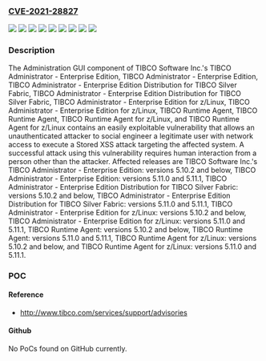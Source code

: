 ### [CVE-2021-28827](https://cve.mitre.org/cgi-bin/cvename.cgi?name=CVE-2021-28827)
![](https://img.shields.io/static/v1?label=Product&message=TIBCO%20Administrator%20-%20Enterprise%20Edition%20Distribution%20for%20TIBCO%20Silver%20Fabric&color=blue)
![](https://img.shields.io/static/v1?label=Product&message=TIBCO%20Administrator%20-%20Enterprise%20Edition%20for%20z%2FLinux&color=blue)
![](https://img.shields.io/static/v1?label=Product&message=TIBCO%20Administrator%20-%20Enterprise%20Edition&color=blue)
![](https://img.shields.io/static/v1?label=Product&message=TIBCO%20Runtime%20Agent%20for%20z%2FLinux&color=blue)
![](https://img.shields.io/static/v1?label=Product&message=TIBCO%20Runtime%20Agent&color=blue)
![](https://img.shields.io/static/v1?label=Version&message=5.11.0%20&color=brightgreen)
![](https://img.shields.io/static/v1?label=Version&message=5.11.1%20&color=brightgreen)
![](https://img.shields.io/static/v1?label=Version&message=unspecified%20&color=brightgreen)
![](https://img.shields.io/static/v1?label=Vulnerability&message=In%20the%20worst%20case%2C%20if%20the%20victim%20is%20a%20privileged%20administrator%20successful%20execution%20of%20this%20vulnerability%20can%20result%20in%20an%20attacker%20gaining%20full%20administrative%20access%20to%20the%20affected%20system.&color=brightgreen)

### Description

The Administration GUI component of TIBCO Software Inc.'s TIBCO Administrator - Enterprise Edition, TIBCO Administrator - Enterprise Edition, TIBCO Administrator - Enterprise Edition Distribution for TIBCO Silver Fabric, TIBCO Administrator - Enterprise Edition Distribution for TIBCO Silver Fabric, TIBCO Administrator - Enterprise Edition for z/Linux, TIBCO Administrator - Enterprise Edition for z/Linux, TIBCO Runtime Agent, TIBCO Runtime Agent, TIBCO Runtime Agent for z/Linux, and TIBCO Runtime Agent for z/Linux contains an easily exploitable vulnerability that allows an unauthenticated attacker to social engineer a legitimate user with network access to execute a Stored XSS attack targeting the affected system. A successful attack using this vulnerability requires human interaction from a person other than the attacker. Affected releases are TIBCO Software Inc.'s TIBCO Administrator - Enterprise Edition: versions 5.10.2 and below, TIBCO Administrator - Enterprise Edition: versions 5.11.0 and 5.11.1, TIBCO Administrator - Enterprise Edition Distribution for TIBCO Silver Fabric: versions 5.10.2 and below, TIBCO Administrator - Enterprise Edition Distribution for TIBCO Silver Fabric: versions 5.11.0 and 5.11.1, TIBCO Administrator - Enterprise Edition for z/Linux: versions 5.10.2 and below, TIBCO Administrator - Enterprise Edition for z/Linux: versions 5.11.0 and 5.11.1, TIBCO Runtime Agent: versions 5.10.2 and below, TIBCO Runtime Agent: versions 5.11.0 and 5.11.1, TIBCO Runtime Agent for z/Linux: versions 5.10.2 and below, and TIBCO Runtime Agent for z/Linux: versions 5.11.0 and 5.11.1.

### POC

#### Reference
- http://www.tibco.com/services/support/advisories

#### Github
No PoCs found on GitHub currently.

